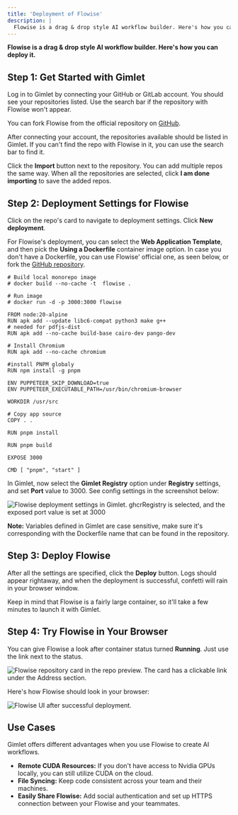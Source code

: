 ```yaml
---
title: 'Deployment of Flowise'
description: |
  Flowise is a drag & drop style AI workflow builder. Here's how you can deploy it with Gimlet.
---
```


**Flowise is a drag & drop style AI workflow builder. Here's how you can deploy it.**

## Step 1: Get Started with Gimlet

Log in to Gimlet by connecting your GitHub or GitLab account. You should see your repositories listed. Use the search bar if the repository with Flowise won't appear.

You can fork Flowise from the official repository on [GitHub](https://github.com/FlowiseAI/Flowise).

After connecting your account, the repositories available should be listed in Gimlet. If you can't find the repo with Flowise in it, you can use the search bar to find it.

Click the **Import** button next to the repository. You can add multiple repos the same way. When all the repositories are selected, click **I am done importing** to save the added repos.

## Step 2: Deployment Settings for Flowise

Click on the repo's card to navigate to deployment settings. Click **New deployment**.

For Flowise's deployment, you can select the **Web Application Template**, and then pick the **Using a Dockerfile** container image option. In case you don't have a Dockerfile, you can use Flowise' official one, as seen below, or fork the [GitHub repository](https://github.com/FlowiseAI/Flowise/).

```
# Build local monorepo image
# docker build --no-cache -t  flowise .

# Run image
# docker run -d -p 3000:3000 flowise

FROM node:20-alpine
RUN apk add --update libc6-compat python3 make g++
# needed for pdfjs-dist
RUN apk add --no-cache build-base cairo-dev pango-dev

# Install Chromium
RUN apk add --no-cache chromium

#install PNPM globaly
RUN npm install -g pnpm

ENV PUPPETEER_SKIP_DOWNLOAD=true
ENV PUPPETEER_EXECUTABLE_PATH=/usr/bin/chromium-browser

WORKDIR /usr/src

# Copy app source
COPY . .

RUN pnpm install

RUN pnpm build

EXPOSE 3000

CMD [ "pnpm", "start" ]
```

In Gimlet, now select the **Gimlet Registry** option under **Registry** settings, and set **Port** value to 3000. See config settings in the screenshot below:

![Flowise deployment settings in Gimlet. ghcrRegistry is selected, and the exposed port value is set at 3000](/docs/screenshots/flowise-deployment/flowise-deployment-configuration.png)

**Note:** Variables defined in Gimlet are case sensitive, make sure it's corresponding with the Dockerfile name that can be found in the repository.

## Step 3: Deploy Flowise

After all the settings are specified, click the **Deploy** button. Logs should appear rightaway, and when the deployment is successful, confetti will rain in your browser window.

Keep in mind that Flowise is a fairly large container, so it'll take a few minutes to launch it with Gimlet.

## Step 4: Try Flowise in Your Browser

You can give Flowise a look after container status turned **Running**. Just use the link next to the status.

![Flowise repository card in the repo preview. The card has a clickable link under the Address section.](/docs/screenshots/flowise-deployment/flowise-repository-view-card.png)

Here's how Flowise should look in your browser:

![Flowise UI after successful deployment.](/docs/screenshots/flowise-deployment/flowise-screenshot.png)

## Use Cases

Gimlet offers different advantages when you use Flowise to create AI workflows.

- **Remote CUDA Resources:** If you don't have access to Nvidia GPUs locally, you can still utilize CUDA on the cloud.
- **File Syncing:** Keep code consistent across your team and their machines.
- **Easily Share Flowise:** Add social authentication and set up HTTPS connection between your Flowise and your teammates.
